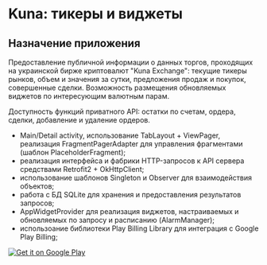 <h1>Kuna: тикеры и виджеты</h1>

<h2>Назначение приложения</h2>
<p>Предоставление публичной информации о данных торгов, проходящих на украинской бирже криптовалют "Kuna Exchange": текущие тикеры рынков, объем и значения за сутки, предложения продаж и покупок, совершенные сделки. Возможность размещения обновляемых виджетов по интересующим валютным парам.</p>
<p>Доступность функций приватного API: остатки по счетам, ордера, сделки, добавление и удаление ордеров.</p>
<ul>
<li>Main/Detail activity, использование TabLayout + ViewPager, реализация FragmentPagerAdapter для управления фрагментами (шаблон PlaceholderFragment);
<li>реализация интерфейса и фабрики HTTP-запросов к API сервера средствами Retrofit2 + OkHttpClient;
<li>использование шаблонов Singleton и Observer для взаимодействия объектов;
<li>работа с БД SQLite для хранения и предоставления результатов запросов;
<li>AppWidgetProvider для реализация виджетов, настраиваемых и обновляемых по запросу и расписанию (AlarmManager);
<li>использоание библиотеки Play Billing Library для интеграция с Google Play Billing;
</ul>

<a href="https://play.google.com/store/apps/details?id=https://play.google.com/store/apps/details?id=apps.basilisk.kunatickerwidget">
  <img alt="Get it on Google Play"
       src="https://developer.android.com/images/brand/en_generic_rgb_wo_60.png" />
</a>
